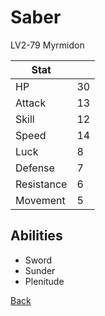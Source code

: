 # Saber

LV2-79 Myrmidon

| Stat       | <!-- --> |
| ---------- | -------- |
| HP         | 30       |
| Attack     | 13       |
| Skill      | 12       |
| Speed      | 14       |
| Luck       | 8        |
| Defense    | 7        |
| Resistance | 6        |
| Movement   | 5        |

## Abilities

- Sword
- Sunder
- Plenitude

[Back](../README.md)
